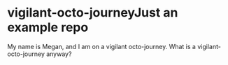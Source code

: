 # vigilant-octo-journeyJust an example repo

My name is Megan, and I am on a vigilant octo-journey.
What is a vigilant-octo-journey anyway?
